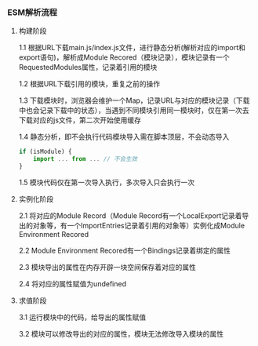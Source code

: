 ### ESM解析流程

1. 构建阶段

   1.1 根据URL下载main.js/index.js文件，进行静态分析(解析对应的import和export语句)，解析成Module Recored（模块记录），模块记录有一个RequestedModules属性，记录着引用的模块

   1.2 根据URL下载引用的模块，重复之前的操作

   1.3 下载模块时，浏览器会维护一个Map，记录URL与对应的模块记录（下载中也会记录下载中的状态），当遇到不同模块引用同一模块时，仅在第一次去下载对应的js文件，第二次开始使用缓存

   1.4 静态分析，即不会执行代码模块导入需在脚本顶层，不会动态导入

   ```javascript
   if (isModule) {
       import ... from ... // 不会生效
   }
   ```

   1.5 模块代码仅在第一次导入执行，多次导入只会执行一次

2. 实例化阶段

   2.1 将对应的Module Record（Module Record有一个LocalExport记录着导出的对象等，有一个ImportEntries记录着引用的对象等）实例化成Module Environment Recored

   2.2 Module Environment Recored有一个Bindings记录着绑定的属性

   2.3 模块导出的属性在内存开辟一块空间保存着对应的属性

   2.4 将对应的属性赋值为undefined

3. 求值阶段

   3.1 运行模块中的代码，给导出的属性赋值

   3.2 模块可以修改导出的对应的属性，模块无法修改导入模块的属性
